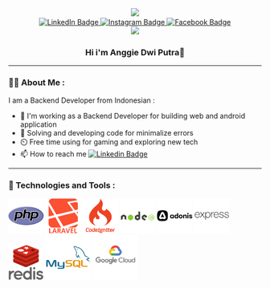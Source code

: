 <div id="header" align="center">
  <img src="https://i.ibb.co/VM52nW3/be.png" width="100"/>
    <div id="badges">
    <a href="https://linkedin.com/in/anggi117">
      <img src="https://img.shields.io/badge/LinkedIn-blue?style=for-the-badge&logo=linkedin&logoColor=white" alt="LinkedIn Badge"/>
    </a>
    <a href="https://instagram.com/anggi117">
      <img src="https://img.shields.io/badge/Instagram-red?style=for-the-badge&logo=instagram&logoColor=white" alt="Instagram Badge"/>
    </a>
    <a href="https://facebook.com/anggi118">
      <img src="https://img.shields.io/badge/Facebook-blue?style=for-the-badge&logo=twitter&logoColor=white" alt="Facebook Badge"/>
    </a>
  </div>
  <img src="https://komarev.com/ghpvc/?username=anggi117&style=flat-square&color=red">
  <h3><b>Hi i'm Anggie Dwi Putra👋</b></h3>
</div>

---
### 👨‍💻 About Me :
I am a Backend Developer from Indonesian :
- 👷 I'm working as a Backend Developer for building web and android application
- 🔄 Solving and developing code for minimalize errors
- ⏲️ Free time using for gaming and exploring new tech
- 📫 How to reach me [![Linkedin Badge](https://img.shields.io/badge/-anggi117-blue?style=flat&logo=Linkedin&logoColor=white)](https://linkedin.com/in/anggi117)

---
### 🧰 Technologies and Tools :
<div>
  <img src="https://github.com/devicons/devicon/blob/master/icons/php/php-original.svg" alt="php" width="70" height="70">
  <img src="https://github.com/devicons/devicon/blob/master/icons/laravel/laravel-plain-wordmark.svg" alt="laravel" width="70" height="70">
  <img src="https://github.com/devicons/devicon/blob/master/icons/codeigniter/codeigniter-plain-wordmark.svg" alt="codeigniter" width="70" height="70">
  <img src="https://github.com/devicons/devicon/blob/master/icons/nodejs/nodejs-original-wordmark.svg" alt="nodejs" width="70" height="70">
  <img src="https://github.com/devicons/devicon/blob/master/icons/adonisjs/adonisjs-original-wordmark.svg" alt="adonis" width="70" height="70">
  <img src="https://github.com/devicons/devicon/blob/master/icons/express/express-original-wordmark.svg" alt="expressjs" width="70" height="70">
  <img src="https://github.com/devicons/devicon/blob/master/icons/redis/redis-original-wordmark.svg" alt="redis" width="70" height="70">
  <img src="https://github.com/devicons/devicon/blob/master/icons/mysql/mysql-original-wordmark.svg" alt="mysql" width="90" height="90">
  <img src="https://github.com/devicons/devicon/blob/master/icons/googlecloud/googlecloud-original-wordmark.svg" alt="gcloud" width="90" height="90">
</div>
<!--
**anggi117/anggi117** is a ✨ _special_ ✨ repository because its `README.md` (this file) appears on your GitHub profile.

Here are some ideas to get you started:

- 🔭 I’m currently working on ...
- 🌱 I’m currently learning ...
- 👯 I’m looking to collaborate on ...
- 🤔 I’m looking for help with ...
- 💬 Ask me about ...
- 📫 How to reach me: ...
- 😄 Pronouns: ...
- ⚡ Fun fact: ...
-->
